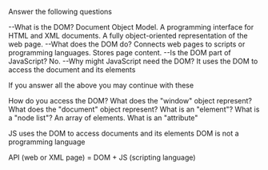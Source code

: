 Answer the following questions

--What is the DOM?
Document Object Model. A programming interface for HTML and XML documents.  A fully object-oriented representation of the web page.
--What does the DOM do?
Connects web pages to scripts or programming languages. Stores page content.
--Is the DOM part of JavaScript?
No.
--Why might JavaScript need the DOM?
It uses the DOM to access the document and its elements

If you answer all the above you may continue with these

How do you access the DOM?
What does the "window" object represent?
What does the "document" object represent?
What is an "element"?
What is a "node list"? An array of elements.
What is an "attribute"


JS uses the DOM to access documents and its elements
DOM is not a programming language

API (web or XML page) = DOM + JS (scripting language)
